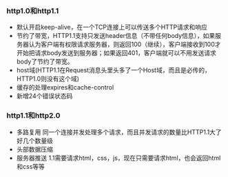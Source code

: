 ###  http1.0和http1.1
- 默认开启keep-alive，在一个TCP连接上可以传送多个HTTP请求和响应
- 节约了带宽，HTTP1.1支持只发送header信息（不带任何body信息），如果服务器认为客户端有权限请求服务器，则返回100（继续），客户端接收到100才开始把请求body发送到服务器；如果返回401，客户端就可以不用发送请求body了节约了带宽。
- host域(HTTP1.1在Request消息头里头多了一个Host域，而且是必传的，HTTP1.0则没有这个域)
- 缓存的处理expires和cache-control
- 新增24个错误状态码

### http1.1和http2.0
- 多路复用 同一个连接并发处理多个请求，而且并发请求的数量比HTTP1.1大了好几个数量级
- 头部数据压缩
- 服务器推送 1.1需要请求html，css，js，现在只需要请求html，也会返回html和css等等
